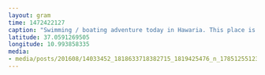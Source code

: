 ```yaml
---
layout: gram
time: 1472422127
caption: "Swimming / boating adventure today in Hawaria. This place is cray."
latitude: 37.0591269505
longitude: 10.993858335
media:
- media/posts/201608/14033452_1818633718382715_1819425476_n_17851255123080768.jpg
---
```

